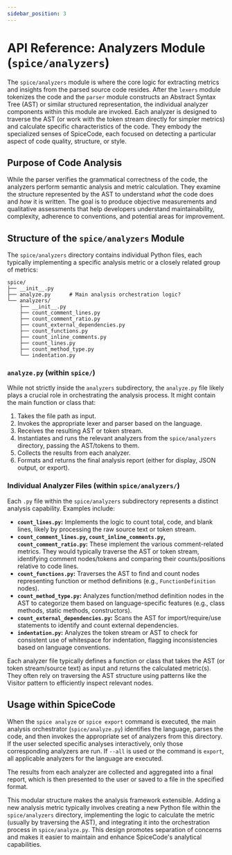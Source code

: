 ```yaml
---
sidebar_position: 3
---
```


# API Reference: Analyzers Module (`spice/analyzers`)

The `spice/analyzers` module is where the core logic for extracting metrics and insights from the parsed source code resides. After the `lexers` module tokenizes the code and the `parser` module constructs an Abstract Syntax Tree (AST) or similar structured representation, the individual analyzer components within this module are invoked. Each analyzer is designed to traverse the AST (or work with the token stream directly for simpler metrics) and calculate specific characteristics of the code. They embody the specialized senses of SpiceCode, each focused on detecting a particular aspect of code quality, structure, or style.

## Purpose of Code Analysis

While the parser verifies the grammatical correctness of the code, the analyzers perform semantic analysis and metric calculation. They examine the structure represented by the AST to understand *what* the code does and *how* it is written. The goal is to produce objective measurements and qualitative assessments that help developers understand maintainability, complexity, adherence to conventions, and potential areas for improvement.

## Structure of the `spice/analyzers` Module

The `spice/analyzers` directory contains individual Python files, each typically implementing a specific analysis metric or a closely related group of metrics:

```
spice/
├── __init__.py
├── analyze.py      # Main analysis orchestration logic?
└── analyzers/
    ├── __init__.py
    ├── count_comment_lines.py
    ├── count_comment_ratio.py
    ├── count_external_dependencies.py
    ├── count_functions.py
    ├── count_inline_comments.py
    ├── count_lines.py
    ├── count_method_type.py
    └── indentation.py
```

### `analyze.py` (within `spice/`)

While not strictly inside the `analyzers` subdirectory, the `analyze.py` file likely plays a crucial role in orchestrating the analysis process. It might contain the main function or class that:

1.  Takes the file path as input.
2.  Invokes the appropriate lexer and parser based on the language.
3.  Receives the resulting AST or token stream.
4.  Instantiates and runs the relevant analyzers from the `spice/analyzers` directory, passing the AST/tokens to them.
5.  Collects the results from each analyzer.
6.  Formats and returns the final analysis report (either for display, JSON output, or export).

### Individual Analyzer Files (within `spice/analyzers/`)

Each `.py` file within the `spice/analyzers` subdirectory represents a distinct analysis capability. Examples include:

*   **`count_lines.py`:** Implements the logic to count total, code, and blank lines, likely by processing the raw source text or token stream.
*   **`count_comment_lines.py`, `count_inline_comments.py`, `count_comment_ratio.py`:** These implement the various comment-related metrics. They would typically traverse the AST or token stream, identifying comment nodes/tokens and comparing their counts/positions relative to code lines.
*   **`count_functions.py`:** Traverses the AST to find and count nodes representing function or method definitions (e.g., `FunctionDefinition` nodes).
*   **`count_method_type.py`:** Analyzes function/method definition nodes in the AST to categorize them based on language-specific features (e.g., class methods, static methods, constructors).
*   **`count_external_dependencies.py`:** Scans the AST for import/require/use statements to identify and count external dependencies.
*   **`indentation.py`:** Analyzes the token stream or AST to check for consistent use of whitespace for indentation, flagging inconsistencies based on language conventions.

Each analyzer file typically defines a function or class that takes the AST (or token stream/source text) as input and returns the calculated metric(s). They often rely on traversing the AST structure using patterns like the Visitor pattern to efficiently inspect relevant nodes.

## Usage within SpiceCode

When the `spice analyze` or `spice export` command is executed, the main analysis orchestrator (`spice/analyze.py`) identifies the language, parses the code, and then invokes the appropriate set of analyzers from this directory. If the user selected specific analyses interactively, only those corresponding analyzers are run. If `--all` is used or the command is `export`, all applicable analyzers for the language are executed.

The results from each analyzer are collected and aggregated into a final report, which is then presented to the user or saved to a file in the specified format.

This modular structure makes the analysis framework extensible. Adding a new analysis metric typically involves creating a new Python file within the `spice/analyzers` directory, implementing the logic to calculate the metric (usually by traversing the AST), and integrating it into the orchestration process in `spice/analyze.py`. This design promotes separation of concerns and makes it easier to maintain and enhance SpiceCode's analytical capabilities.
